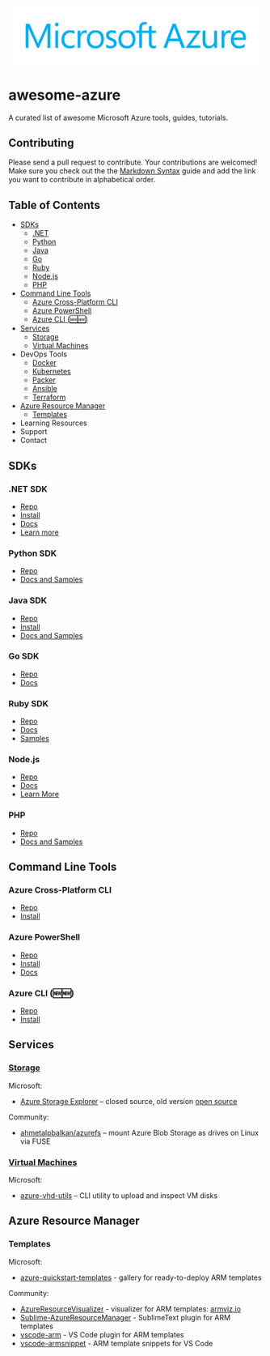 ![](img/azure-logo.png)

# awesome-azure

A curated list of awesome Microsoft Azure tools, guides, tutorials.

## Contributing

Please send a pull request to contribute. Your contributions are welcomed! Make sure you check out the the [Markdown Syntax](https://guides.github.com/features/mastering-markdown/)
guide and add the link you want to contribute in alphabetical order. 

## Table of Contents

- [SDKs](#sdks)
  - [.NET](#net-sdk)
  - [Python](#python-sdk)
  - [Java](#java-sdk)
  - [Go](#go-sdk)
  - [Ruby](#ruby-sdk)
  - [Node.js](#nodejs-sdk)
  - [PHP](#php-sdk)
- [Command Line Tools](#command-line-tools)
  - [Azure Cross-Platform CLI](#azure-cross-platform-cli)
  - [Azure PowerShell](#azure-powershell)
  - [Azure CLI (:new::new:)](#azure-cli)
- [Services](#services)
  - [Storage](#storage)
  - [Virtual Machines](#virtual-machines)
- DevOps Tools
  - [Docker](#docker)
  - [Kubernetes](#kubernetes)
  - [Packer](#packer)
  - [Ansible](#ansible)
  - [Terraform](#terraform)
- [Azure Resource Manager](#azure-resource-manager)
  - [Templates](#templates)
- Learning Resources
- Support
- Contact

## SDKs

### .NET SDK

- [Repo](https://github.com/Azure/azure-sdk-for-net)
- [Install](https://azure.microsoft.com/en-us/documentation/api/)
- [Docs](https://azure.microsoft.com/en-us/documentation/articles/dotnet-sdk/)
- [Learn more](https://azure.microsoft.com/en-us/develop/net/)

### Python SDK

- [Repo](https://github.com/Azure/azure-sdk-for-python)
- [Docs and Samples](https://azure.microsoft.com/en-us/develop/python/)

### Java SDK

- [Repo](https://github.com/Azure/azure-sdk-for-java)
- [Install](https://azure.microsoft.com/en-us/documentation/articles/java-download-azure-sdk/)
- [Docs and Samples](https://azure.microsoft.com/en-us/develop/java/)

### Go SDK

- [Repo](https://github.com/Azure/azure-sdk-for-go)
- [Docs](https://github.com/Azure/azure-sdk-for-go/blob/master/README.md)

### Ruby SDK

- [Repo](https://github.com/Azure/azure-sdk-for-ruby)
- [Docs](https://azure.microsoft.com/en-us/develop/ruby/)
- [Samples](https://azure.microsoft.com/en-us/documentation/articles/?platform=ruby)

### Node.js

- [Repo](https://github.com/Azure/azure-sdk-for-node)
- [Docs](https://azure.github.io/azure-sdk-for-node/)
- [Learn More](https://azure.microsoft.com/en-us/develop/nodejs/)

### PHP

- [Repo](https://github.com/Azure/azure-sdk-for-php)
- [Docs and Samples](https://azure.microsoft.com/en-us/develop/php/)

## Command Line Tools

### Azure Cross-Platform CLI

- [Repo](https://github.com/Azure/azure-xplat-cli)
- [Install](https://azure.microsoft.com/en-us/documentation/articles/xplat-cli-install/)

### Azure PowerShell

- [Repo](https://github.com/azure/azure-powershell)
- [Install](https://azure.microsoft.com/en-us/documentation/articles/powershell-install-configure/)
- [Docs](https://msdn.microsoft.com/library/windowsazure/jj554330.aspx)

### Azure CLI (:new::new:)

- [Repo](https://github.com/Azure/azure-cli)
- [Install](https://github.com/Azure/azure-cli/blob/master/doc/preview_install_guide.md)

## Services

### [Storage](http://www.windowsazure.com/en-us/services/storage/)

Microsoft:

- [Azure Storage Explorer](http://storageexplorer.com/) – closed source, old version [open source](https://github.com/azure-storage/deco/releases)

Community:

- [ahmetalpbalkan/azurefs](https://github.com/ahmetalpbalkan/azurefs) – mount Azure Blob Storage as drives on Linux via FUSE

### [Virtual Machines](https://azure.microsoft.com/en-us/services/virtual-machines/)

Microsoft:

- [azure-vhd-utils](https://github.com/microsoft/azure-vhd-utils) – CLI utility to upload and inspect VM disks

## Azure Resource Manager

### Templates

Microsoft:

- [azure-quickstart-templates](https://github.com/Azure/azure-quickstart-templates) - gallery for ready-to-deploy ARM templates

Community:

- [AzureResourceVisualizer](https://github.com/ytechie/AzureResourceVisualizer) - visualizer for ARM templates: [armviz.io](http://armviz.io/)
- [Sublime-AzureResourceManager](https://github.com/GillesZunino/Sublime-AzureResourceManager/) - SublimeText plugin for ARM templates
- [vscode-arm](https://marketplace.visualstudio.com/items?itemName=msazurermtools.azurerm-vscode-tools) - VS Code plugin for ARM templates
- [vscode-armsnippet](https://marketplace.visualstudio.com/items?itemName=artofshell.armsnippet) - ARM template snippets for VS Code
